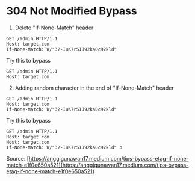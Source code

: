 # 304 Not Modified Bypass

1. Delete "If-None-Match" header
```
GET /admin HTTP/1.1
Host: target.com
If-None-Match: W/"32-IuK7rSIJ92ka0c92kld"
```
Try this to bypass
```
GET /admin HTTP/1.1
Host: target.com
```

2. Adding random character in the end of "If-None-Match" header
```
GET /admin HTTP/1.1
Host: target.com
If-None-Match: W/"32-IuK7rSIJ92ka0c92kld"
```
Try this to bypass
```
GET /admin HTTP/1.1
Host: target.com
Host: target.com
If-None-Match: W/"32-IuK7rSIJ92ka0c92kld" b
```

Source: [https://anggigunawan17.medium.com/tips-bypass-etag-if-none-match-e1f0e650a521](https://anggigunawan17.medium.com/tips-bypass-etag-if-none-match-e1f0e650a521)
